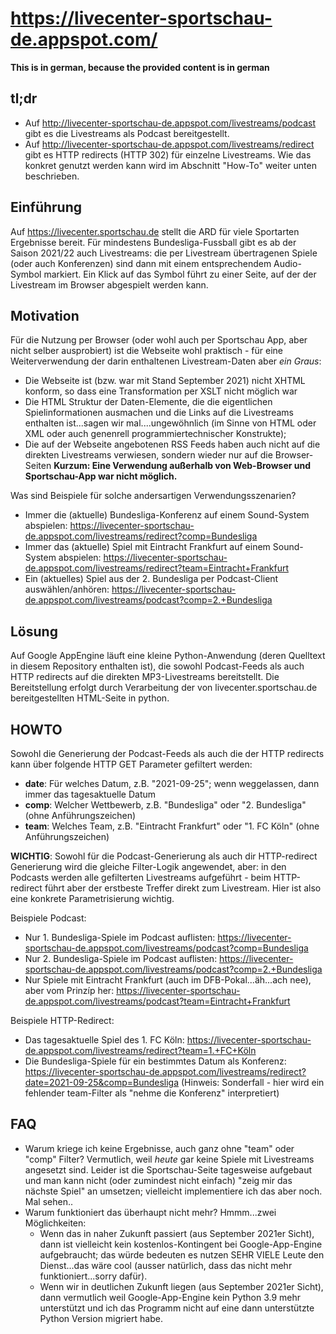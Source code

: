 # https://livecenter-sportschau-de.appspot.com/

**This is in german, because the provided content is in german**

## tl;dr ##
* Auf http://livecenter-sportschau-de.appspot.com/livestreams/podcast gibt es die Livestreams als Podcast bereitgestellt.
* Auf http://livecenter-sportschau-de.appspot.com/livestreams/redirect gibt es HTTP redirects (HTTP 302) für einzelne Livestreams.
Wie das konkret genutzt werden kann wird im Abschnitt "How-To" weiter unten beschrieben.

## Einführung ##

Auf https://livecenter.sportschau.de stellt die ARD für viele Sportarten Ergebnisse bereit. Für mindestens Bundesliga-Fussball gibt es ab der Saison 2021/22 auch Livestreams: die per Livestream übertragenen Spiele (oder auch Konferenzen) sind dann mit einem entsprechendem Audio-Symbol markiert. Ein Klick auf das Symbol führt zu einer Seite, auf der der Livestream im Browser abgespielt werden kann.

## Motivation ##

Für die Nutzung per Browser (oder wohl auch per Sportschau App, aber nicht selber ausprobiert) ist die Webseite wohl praktisch - für eine Weiterverwendung der darin enthaltenen Livestream-Daten aber *ein Graus*: 
* Die Webseite ist (bzw. war mit Stand September 2021) nicht XHTML konform, so dass eine Transformation per XSLT nicht möglich war
* Die HTML Struktur der Daten-Elemente, die die eigentlichen Spielinformationen ausmachen und die Links auf die Livestreams enthalten ist...sagen wir mal....ungewöhnlich (im Sinne von HTML oder XML oder auch genenrell programmiertechnischer Konstrukte);
* Die auf der Webseite angebotenen RSS Feeds haben auch nicht auf die direkten Livestreams verwiesen, sondern wieder nur auf die Browser-Seiten
**Kurzum: Eine Verwendung außerhalb von Web-Browser und Sportschau-App war nicht möglich.**

Was sind Beispiele für solche andersartigen Verwendungsszenarien?
* Immer die (aktuelle) Bundesliga-Konferenz auf einem Sound-System abspielen: https://livecenter-sportschau-de.appspot.com/livestreams/redirect?comp=Bundesliga
* Immer das (aktuelle) Spiel mit Eintracht Frankfurt auf einem Sound-System abspielen: https://livecenter-sportschau-de.appspot.com/livestreams/redirect?team=Eintracht+Frankfurt
* Ein (aktuelles) Spiel aus der 2. Bundesliga per Podcast-Client auswählen/anhören: https://livecenter-sportschau-de.appspot.com/livestreams/podcast?comp=2.+Bundesliga

## Lösung ##

Auf Google AppEngine läuft eine kleine Python-Anwendung (deren Quelltext in diesem Repository enthalten ist), die sowohl Podcast-Feeds als auch HTTP redirects auf die direkten MP3-Livestreams bereitstellt. Die Bereitstellung erfolgt durch Verarbeitung der von livecenter.sportschau.de bereitgestellten HTML-Seite in python.

## HOWTO ##

Sowohl die Generierung der Podcast-Feeds als auch die der HTTP redirects kann über folgende HTTP GET Parameter gefiltert werden:
* **date**: Für welches Datum, z.B. "2021-09-25"; wenn weggelassen, dann immer das tagesaktuelle Datum
* **comp**: Welcher Wettbewerb, z.B. "Bundesliga" oder "2. Bundesliga" (ohne Anführungszeichen)
* **team**: Welches Team, z.B. "Eintracht Frankfurt" oder "1. FC Köln" (ohne Anführungszeichen)

**WICHTIG**: Sowohl für die Podcast-Generierung als auch dir HTTP-redirect Generierung wird die gleiche Filter-Logik angewendet, aber: in den Podcasts werden alle gefilterten Livestreams aufgeführt - beim HTTP-redirect führt aber der erstbeste Treffer direkt zum Livestream. Hier ist also eine konkrete Parametrisierung wichtig.

Beispiele Podcast:
* Nur 1. Bundesliga-Spiele im Podcast auflisten: https://livecenter-sportschau-de.appspot.com/livestreams/podcast?comp=Bundesliga
* Nur 2. Bundesliga-Spiele im Podcast auflisten: https://livecenter-sportschau-de.appspot.com/livestreams/podcast?comp=2.+Bundesliga
* Nur Spiele mit Eintracht Frankfurt (auch im DFB-Pokal...äh...ach nee), aber vom Prinzíp her: https://livecenter-sportschau-de.appspot.com/livestreams/podcast?team=Eintracht+Frankfurt

Beispiele HTTP-Redirect:
* Das tagesaktuelle Spiel des 1. FC Köln:  https://livecenter-sportschau-de.appspot.com/livestreams/redirect?team=1.+FC+Köln
* Die Bundesliga-Spiele für ein bestimmtes Datum als Konferenz: https://livecenter-sportschau-de.appspot.com/livestreams/redirect?date=2021-09-25&comp=Bundesliga (Hinweis: Sonderfall - hier wird ein fehlender team-Filter als "nehme die Konferenz" interpretiert) 

## FAQ ##

* Warum kriege ich keine Ergebnisse, auch ganz ohne "team" oder "comp" Filter? Vermutlich, weil *heute* gar keine Spiele mit Livestreams angesetzt sind. Leider ist die Sportschau-Seite tagesweise aufgebaut und man kann nicht (oder zumindest nicht einfach) "zeig mir das nächste Spiel" an umsetzen; vielleicht implementiere ich das aber noch. Mal sehen..
* Warum funktioniert das überhaupt nicht mehr? Hmmm...zwei Möglichkeiten:
  * Wenn das in naher Zukunft passiert (aus September 2021er Sicht), dann ist vielleicht kein kostenlos-Kontingent bei Google-App-Engine aufgebraucht; das würde bedeuten es nutzen SEHR VIELE Leute den Dienst...das wäre cool (ausser natürlich, dass das nicht mehr funktioniert...sorry dafür).
  * Wenn wir in deutlichen Zukunft liegen (aus September 2021er Sicht), dann vermutlich weil Google-App-Engine kein Python 3.9 mehr unterstützt und ich das Programm nicht auf eine dann unterstützte Python Version migriert habe.
